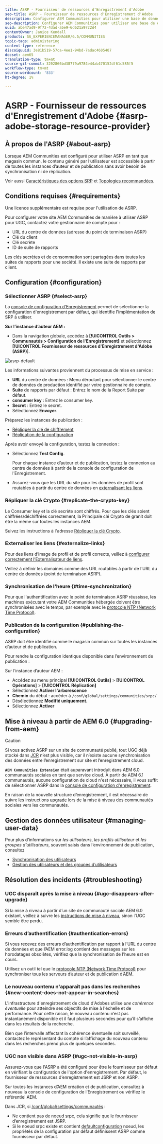 ```yaml
---
title: ASRP - Fournisseur de ressources d'Enregistrement d'Adobe
seo-title: ASRP - Fournisseur de ressources d'Enregistrement d'Adobe
description: Configurer AEM Communities pour utiliser une base de données relationnelle comme magasin commun
seo-description: Configurer AEM Communities pour utiliser une base de données relationnelle comme magasin commun
uuid: abe47ad9-9f72-4dad-a5e9-6d621a9722d4
contentOwner: Janice Kendall
products: SG_EXPERIENCEMANAGER/6.5/COMMUNITIES
topic-tags: administering
content-type: reference
discoiquuid: 3e81b519-57ca-4ee1-94bd-7adac4605407
docset: aem65
translation-type: tm+mt
source-git-commit: 3202866bd38779a9784e44ab470152df61c585f5
workflow-type: tm+mt
source-wordcount: '833'
ht-degree: 1%

---
```



# ASRP - Fournisseur de ressources d&#39;Enregistrement d&#39;Adobe {#asrp-adobe-storage-resource-provider}

## À propos de l&#39;ASRP {#about-asrp}

Lorsque AEM Communities est configuré pour utiliser ASRP en tant que magasin commun, le contenu généré par l’utilisateur est accessible à partir de toutes les instances d’auteur et de publication sans avoir besoin de synchronisation ni de réplication.

Voir aussi [Caractéristiques des options SRP](/help/communities/working-with-srp.md#characteristics-of-srp-options) et [Topologies recommandées](/help/communities/topologies.md).

## Conditions requises {#requirements}

Une licence supplémentaire est requise pour l&#39;utilisation de ASRP.

Pour configurer votre site AEM Communities de manière à utiliser ASRP pour UGC, contactez votre gestionnaire de compte pour :

* URL du centre de données (adresse du point de terminaison ASRP)
* Clé du client
* Clé secrète
* ID de suite de rapports

Les clés secrètes et de consommation sont partagées dans toutes les suites de rapports pour une société. Il existe une suite de rapports par client.

## Configuration {#configuration}

### Sélectionner ASRP {#select-asrp}

La [console de configuration d&#39;Enregistrement](/help/communities/srp-config.md) permet de sélectionner la configuration d&#39;enregistrement par défaut, qui identifie l&#39;implémentation de SRP à utiliser.

**Sur l’instance d’auteur AEM :**

* Dans la navigation globale, accédez à **[!UICONTROL Outils > Communautés > Configuration de l&#39;Enregistrement]** et sélectionnez **[!UICONTROL Fournisseur de ressources d&#39;Enregistrement d&#39;Adobe (ASRP)]**.

![asrp-default](assets/asrp-default.png)

Les informations suivantes proviennent du processus de mise en service :

* **URL** du centre de données : Menu déroulant pour sélectionner le centre de données de production identifié par votre gestionnaire de compte.
* **Suite** de rapports par défaut : Entrez le nom de la Report Suite par défaut.
* **consumer key** : Entrez le consumer key.
* **Secret** : Entrez le secret.
* Sélectionnez **Envoyer**.

Préparez les instances de publication :

* [Répliquer la clé de chiffrement](#replicate-the-crypto-key)
* [Réplication de la configuration](#publishing-the-configuration)

Après avoir envoyé la configuration, testez la connexion :

* Sélectionnez **Test Config**.

   Pour chaque instance d’auteur et de publication, testez la connexion au centre de données à partir de la console de configuration de l’Enregistrement.

* Assurez-vous que les URL du site pour les données de profil sont routables à partir du centre de données en [externalisant les liens](#externalize-links).

### Répliquer la clé Crypto {#replicate-the-crypto-key}

Le Consumer key et la clé secrète sont chiffrés. Pour que les clés soient chiffrées/déchiffrées correctement, la Principale clé Crypto de granit doit être la même sur toutes les instances AEM.

Suivez les instructions à l&#39;adresse [Répliquer la clé Crypto](/help/communities/deploy-communities.md#replicate-the-crypto-key).

### Externaliser les liens {#externalize-links}

Pour des liens d’image de profil et de profil corrects, veillez à [configurer correctement l’Externalisateur de liens](/help/sites-developing/externalizer.md).

Veillez à définir les domaines comme des URL routables à partir de l’URL du centre de données (point de terminaison ASRP).

### Synchronisation de l&#39;heure {#time-synchronization}

Pour que l&#39;authentification avec le point de terminaison ASRP réussisse, les machines exécutant votre AEM Communities hébergée doivent être synchronisées avec le temps, par exemple avec le [protocole NTP (Network Time Protocol)](https://www.ntp.org/).

### Publication de la configuration {#publishing-the-configuration}

ASRP doit être identifié comme le magasin commun sur toutes les instances d’auteur et de publication.

Pour rendre la configuration identique disponible dans l’environnement de publication :

Sur l’instance d’auteur AEM :

* Accédez au menu principal **[!UICONTROL Outils]** > **[!UICONTROL Opérations]** > **[!UICONTROL Réplication]**
* Sélectionnez **Activer l&#39;arborescence**
* **Chemin** du début : accéder à  `/conf/global/settings/communities/srpc/`
* Désélectionnez **Modifié uniquement**.
* Sélectionnez **Activer**

## Mise à niveau à partir de AEM 6.0 {#upgrading-from-aem}

>[!CAUTION]
>
>Si vous activez ASRP sur un site de communauté publié, tout UGC déjà stocké dans [JCR](/help/communities/jsrp.md) n’est plus visible, car il n’existe aucune synchronisation des données entre l’enregistrement sur site et l’enregistrement cloud.

**`AEM Communities Extension`** était auparavant introduit dans AEM 6.0 communautés sociales en tant que service cloud. À partir de AEM 6.1 communautés, aucune configuration de cloud n&#39;est nécessaire, il vous suffit de sélectionner ASRP dans la [console de configuration d&#39;enregistrement](/help/communities/srp-config.md).

En raison de la nouvelle structure d’enregistrement, il est nécessaire de suivre les instructions [upgrade](/help/communities/upgrade.md#adobe-cloud-storage) lors de la mise à niveau des communautés sociales vers les communautés.

## Gestion des données utilisateur {#managing-user-data}

Pour plus d’informations sur *les utilisateurs*, *les profils utilisateur* et *les groupes d’utilisateurs*, souvent saisis dans l’environnement de publication, consultez

* [Synchronisation des utilisateurs](/help/communities/sync.md)
* [Gestion des utilisateurs et des groupes d’utilisateurs](/help/communities/users.md)

## Résolution des incidents {#troubleshooting}

### UGC disparaît après la mise à niveau {#ugc-disappears-after-upgrade}

Si la mise à niveau à partir d’un site de communauté sociale AEM 6.0 existant, veillez à suivre les [instructions de mise à niveau](/help/communities/upgrade.md#adobe-cloud-storage), sinon l’UGC semble être perdu.

### Erreurs d’authentification {#authentication-errors}

Si vous recevez des erreurs d’authentification par rapport à l’URL du centre de données et que l’AEM error.log contient des messages sur les horodatages obsolètes, vérifiez que la synchronisation de l’heure est en cours.

Utilisez un outil tel que le [protocole NTP (Network Time Protocol)](https://www.ntp.org/) pour synchroniser tous les serveurs d’auteur et de publication d’AEM.

### Le nouveau contenu n&#39;apparaît pas dans les recherches {#new-content-does-not-appear-in-searches}

L&#39;infrastructure d&#39;enregistrement de cloud d&#39;Adobes utilise *une cohérence éventuelle* pour atteindre ses objectifs de mise à l&#39;échelle et de performance. Pour cette raison, le nouveau contenu n’est pas instantanément disponible et il faut plusieurs secondes pour qu’il s’affiche dans les résultats de la recherche.

Bien que l’intervalle affectant la cohérence éventuelle soit surveillé, contactez le représentant du compte si l’affichage du nouveau contenu dans les recherches prend plus de quelques secondes.

### UGC non visible dans ASRP {#ugc-not-visible-in-asrp}

Assurez-vous que l&#39;ASRP a été configuré pour être le fournisseur par défaut en vérifiant la configuration de l&#39;option d&#39;enregistrement. Par défaut, le fournisseur de ressources d’enregistrement est JSRP et non ASRP.

Sur toutes les instances d’AEM création et de publication, consultez à nouveau la console de configuration de l’Enregistrement ou vérifiez le référentiel AEM.

Dans JCR, si [/conf/global/settings/communautés](https://localhost:4502/crx/de/index.jsp#/etc/socialconfig/) :

* Ne contient pas de noeud [srpc](https://localhost:4502/crx/de/index.jsp#/conf/global/settings/communities/srp), cela signifie que le fournisseur d’enregistrement est JSRP.
* Si le noeud srpc existe et contient [defaultconfiguration](https://localhost:4502/crx/de/index.jsp#/conf/global/settings/communities/srp/defaultconfiguration) noeud, les propriétés de la configuration par défaut définissent ASRP comme fournisseur par défaut.

